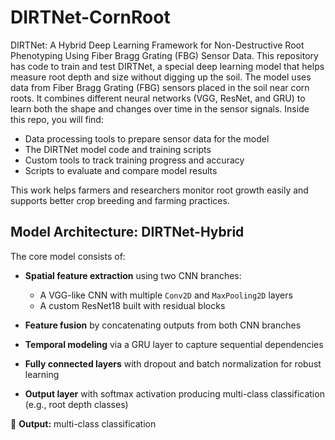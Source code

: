# DIRTNet-CornRoot
DIRTNet: A Hybrid Deep Learning Framework for Non-Destructive Root Phenotyping Using Fiber Bragg Grating (FBG) Sensor Data.
This repository has code to train and test DIRTNet, a special deep learning model that helps measure root depth and size without digging up the soil. The model uses data from Fiber Bragg Grating (FBG) sensors placed in the soil near corn roots. It combines different neural networks (VGG, ResNet, and GRU) to learn both the shape and changes over time in the sensor signals. Inside this repo, you will find:

* Data processing tools to prepare sensor data for the model
* The DIRTNet model code and training scripts
* Custom tools to track training progress and accuracy
* Scripts to evaluate and compare model results

This work helps farmers and researchers monitor root growth easily and supports better crop breeding and farming practices.

## Model Architecture: DIRTNet-Hybrid

The core model consists of:

- **Spatial feature extraction** using two CNN branches:
  - A VGG-like CNN with multiple `Conv2D` and `MaxPooling2D` layers
  - A custom ResNet18 built with residual blocks

- **Feature fusion** by concatenating outputs from both CNN branches

- **Temporal modeling** via a GRU layer to capture sequential dependencies

- **Fully connected layers** with dropout and batch normalization for robust learning

- **Output layer** with softmax activation producing multi-class classification (e.g., root depth classes)

📎 **Output:** multi-class classification
